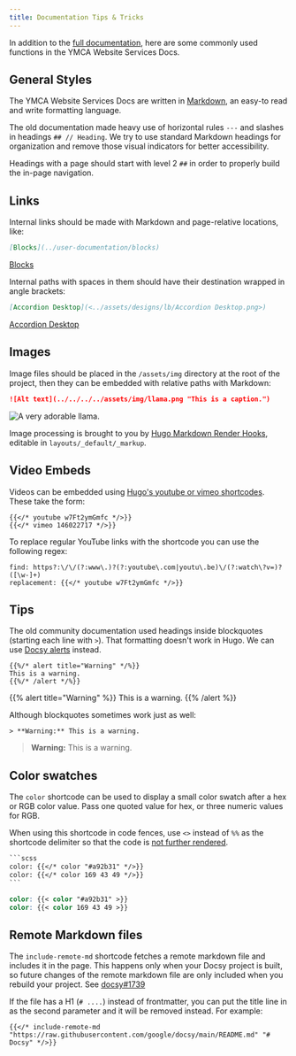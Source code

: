 ```yaml
---
title: Documentation Tips & Tricks
---
```


In addition to the [full documentation](/docs/contribution-guidelines/#useful-resources), here are some commonly used functions in the YMCA Website Services Docs.

## General Styles

The YMCA Website Services Docs are written in [Markdown](https://commonmark.org/help/), an easy-to read and write formatting language.

The old documentation made heavy use of horizontal rules `---` and slashes in headings `## // Heading`. We try to use standard Markdown headings for organization and remove those visual indicators for better accessibility.

Headings with a page should start with level 2 `##` in order to properly build the in-page navigation.

## Links

Internal links should be made with Markdown and page-relative locations, like:

```markdown
[Blocks](../user-documentation/blocks)
```

[Blocks](../user-documentation/blocks)

Internal paths with spaces in them should have their destination wrapped in angle brackets:

```markdown
[Accordion Desktop](<../assets/designs/lb/Accordion Desktop.png>)
```
[Accordion Desktop](<../assets/designs/lb/Accordion Desktop.png>)

## Images

Image files should be placed in the `/assets/img` directory at the root of the project, then they can be embedded with relative paths with Markdown:

```markdown
![Alt text](../../../../assets/img/llama.png "This is a caption.")
```

![A very adorable llama.](../../../../assets/img/llama.png "A very adorable llama")

Image processing is brought to you by [Hugo Markdown Render Hooks](https://gohugo.io/templates/render-hooks/), editable in `layouts/_default/_markup`.

## Video Embeds

Videos can be embedded using [Hugo's youtube or vimeo shortcodes](https://gohugo.io/content-management/shortcodes/#youtube). These take the form:

```go-html-template
{{</* youtube w7Ft2ymGmfc */>}}
{{</* vimeo 146022717 */>}}
```

To replace regular YouTube links with the shortcode you can use the following regex:

```go-html-template
find: https?:\/\/(?:www\.)?(?:youtube\.com|youtu\.be)\/(?:watch\?v=)?([\w-]+)
replacement: {{</* youtube w7Ft2ymGmfc */>}}
```

## Tips

The old community documentation used headings inside blockquotes (starting each line with `>`). That formatting doesn't work in Hugo. We can use [Docsy alerts](https://www.docsy.dev/docs/adding-content/shortcodes/#alert) instead.

```go-html-template
{{%/* alert title="Warning" */%}}
This is a warning.
{{%/* /alert */%}}
```

{{% alert title="Warning" %}}
This is a warning.
{{% /alert %}}

Although blockquotes sometimes work just as well:

```go-html-template
> **Warning:** This is a warning.
```

> **Warning:** This is a warning.

## Color swatches

The `color` shortcode can be used to display a small color swatch after a hex or RGB color value. Pass one quoted value for hex, or three numeric values for RGB.

When using this shortcode in code fences, use `<>` instead of `%%` as the shortcode delimiter so that the code is [not further rendered](https://gohugo.io/content-management/shortcodes/#shortcodes-without-markdown).

````txt
```scss
color: {{</* color "#a92b31" */>}}
color: {{</* color 169 43 49 */>}}
```
````

```scss
color: {{< color "#a92b31" >}}
color: {{< color 169 43 49 >}}
```

## Remote Markdown files

The `include-remote-md` shortcode fetches a remote markdown file and includes it in the page. This happens only when your Docsy project is built, so future changes of the remote markdown file are only included when you rebuild your project. See [docsy#1739](https://github.com/google/docsy/pull/1739)

If the file has a H1 (`# ....`) instead of frontmatter, you can put the title line in as the second parameter and it will be removed instead. For example:

```go-html-template
{{</* include-remote-md "https://raw.githubusercontent.com/google/docsy/main/README.md" "# Docsy" */>}}
```
